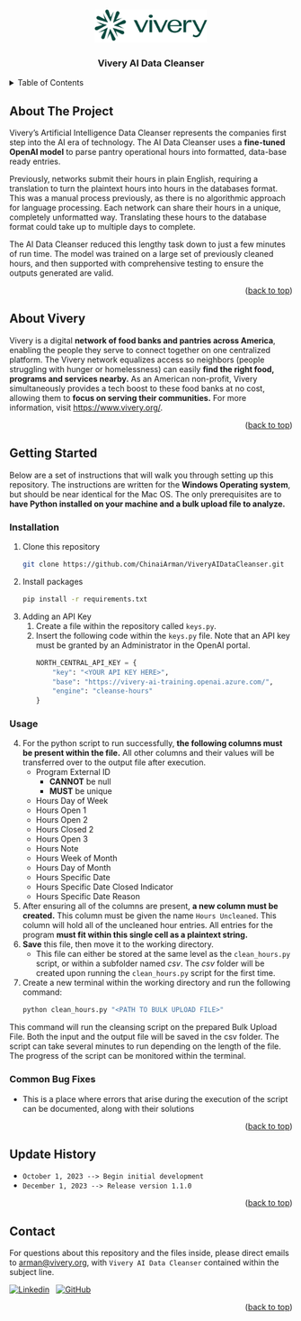 <!-- LINK TO TOP -->
<a name="readme-top"></a>



<!-- PROJECT LOGO -->
<br />
<div align="center">
  <a href="https://github.com/ChinaiArman/ViveryAIDataCleanser">
    <img src="resources/logo.png" alt="Logo" width="200">
  </a>
  <h3 align="center">Vivery AI Data Cleanser</h3>
</div>



<!-- TABLE OF CONTENTS -->
<details>
  <summary>Table of Contents</summary>
  <ol>
    <li>
      <a href="#about-the-project">About The Project</a>
    </li>
    <li>
      <a href="#about-vivery">About Vivery</a>
    </li>
    <li>
      <a href="#getting-started">Getting Started</a>
      <ul>
        <li><a href="#installation">Installation</a></li>
        <li><a href="#usage">Usage</a></li>
        <li><a href="#common-bug-fixes">Common Bug Fixes</a></li>
      </ul>
    </li>
    <li><a href="#update-history">Update History</a></li>
    <li><a href="#contact">Contact</a></li>
  </ol>
</details>



<!-- ABOUT THE PROJECT -->
## About The Project

Vivery’s Artificial Intelligence Data Cleanser represents the companies first step into the AI era of technology. The AI Data Cleanser uses a **fine-tuned OpenAI model** to parse pantry operational hours into formatted, data-base ready entries. 

Previously, networks submit their hours in plain English, requiring a translation to turn the plaintext hours into hours in the databases format. This was a manual process previously, as there is no algorithmic approach for language processing. Each network can share their hours in a unique, completely unformatted way. Translating these hours to the database format could take up to multiple days to complete. 

The AI Data Cleanser reduced this lengthy task down to just a few minutes of run time. The model was trained on a large set of previously cleaned hours, and then supported with comprehensive testing to ensure the outputs generated are valid.

<p align="right">(<a href="#readme-top">back to top</a>)</p>



<!-- ABOUT VIVERY -->
## About Vivery
Vivery is a digital **network of food banks and pantries across America**, enabling the people they serve to connect together on one centralized platform. The Vivery network equalizes access so neighbors (people struggling with hunger or homelessness) can easily **find the right food, programs and services nearby.** As an American non-profit, Vivery simultaneously provides a tech boost to these food banks at no cost, allowing them to **focus on serving their communities.** For more information, visit https://www.vivery.org/. 

<p align="right">(<a href="#readme-top">back to top</a>)</p>



<!-- GETTING STARTED -->
## Getting Started

Below are a set of instructions that will walk you through setting up this repository. The instructions are written for the **Windows Operating system**, but should be near identical for the Mac OS. The only prerequisites are to **have Python installed on your machine and a bulk upload file to analyze.** 

### Installation

1. Clone this repository
   ```sh
   git clone https://github.com/ChinaiArman/ViveryAIDataCleanser.git
   ```
2. Install packages
   ```sh
   pip install -r requirements.txt
   ```
3. Adding an API Key
    1. Create a file within the repository called `keys.py`.
    2. Insert the following code within the `keys.py` file. Note that an API key must be granted by an Administrator in the OpenAI portal.
        ```python
        NORTH_CENTRAL_API_KEY = {
            "key": "<YOUR API KEY HERE>",
            "base": "https://vivery-ai-training.openai.azure.com/",
            "engine": "cleanse-hours"
        }
        ```

### Usage
4. For the python script to run successfully, **the following columns must be present within the file.** All other columns and their values will be transferred over to the output file after execution.
    - Program External ID
        - **CANNOT** be null
        - **MUST** be unique
    - Hours Day of Week
    - Hours Open 1
    - Hours Open 2
    - Hours Closed 2
    - Hours Open 3
    - Hours Note
    - Hours Week of Month
    - Hours Day of Month
    - Hours Specific Date
    - Hours Specific Date Closed Indicator
    - Hours Specific Date Reason
5. After ensuring all of the columns are present, **a new column must be created.** This column must be given the name ``Hours Uncleaned``. This column will hold all of the uncleaned hour entries. All entries for the program **must fit within this single cell as a plaintext string.** 
6. **Save** this file, then move it to the working directory.
    - This file can either be stored at the same level as the ``clean_hours.py`` script, or within a subfolder named *csv*. The *csv* folder will be created upon running the ``clean_hours.py`` script for the first time.
7. Create a new terminal within the working directory and run the following command:
    ```sh
    python clean_hours.py "<PATH TO BULK UPLOAD FILE>"
    ```
This command will run the cleansing script on the prepared Bulk Upload File. Both the input and the output file will be saved in the csv folder. The script can take several minutes to run depending on the length of the file. The progress of the script can be monitored within the terminal.

### Common Bug Fixes
- This is a place where errors that arise during the execution of the script can be documented, along with their solutions


<p align="right">(<a href="#readme-top">back to top</a>)</p>



<!-- UPDATE HISTORY -->
## Update History

- ``October 1, 2023 --> Begin initial development``
- ``December 1, 2023 --> Release version 1.1.0``

<p align="right">(<a href="#readme-top">back to top</a>)</p>



<!-- CONTACT -->
## Contact

For questions about this repository and the files inside, please direct emails to arman@vivery.org, with `Vivery AI Data Cleanser` contained within the subject line.

[![Linkedin](https://img.shields.io/badge/linkedin-%230077B5.svg?style=for-the-badge&logo=linkedin&logoColor=white)](https://www.linkedin.com/in/armanchinai/)
&nbsp;
[![GitHub](https://img.shields.io/badge/github-%23121011.svg?style=for-the-badge&logo=github&logoColor=white)](https://github.com/ChinaiArman)

<p align="right">(<a href="#readme-top">back to top</a>)</p>